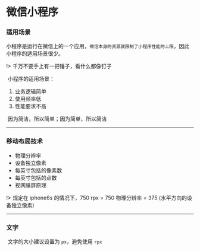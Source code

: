 # 微信小程序

### 适用场景

​		小程序是运行在微信上的一个应用，`微信本身的资源就限制了小程序性能的上限`，因此小程序的适用场景很少。

!> 千万不要手上有一把锤子，看什么都像钉子

​	小程序的适用场景：

1.   业务逻辑简单
2.   使用频率低
3.   性能要求不高

​	因为简洁，所以简单；因为简单，所以简洁

---

### 移动布局技术

*    物理分辨率
*    设备独立像素
*    每英寸包括的像素数
*    每英寸包括的点数
*    视网膜屏原理

!> 规定在 iphone6s 的情况下，750 rpx = 750 物理分辨率 = 375 (水平方向的设备独立像素)

---

### 文字

​	文字的大小建议设置为 `px`，避免使用 `rpx`

